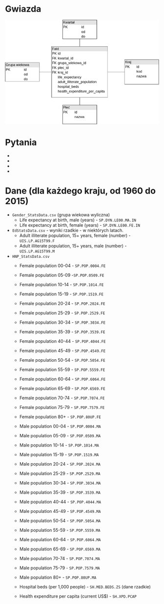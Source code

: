 # Gwiazda
![graf](graf.png)

# Pytania

*
*
*
*

# Dane (dla każdego kraju, od 1960 do 2015)
* `Gender_StatsData.csv` (grupa wiekowa wyliczna)
  * Life expectancy at birth, male (years) - `SP.DYN.LE00.MA.IN`
  * Life expectancy at birth, female (years) - `SP.DYN.LE00.FE.IN`
* `EdStatsData.csv` - wyniki rzadkie - w niektórych latach.
  * Adult illiterate population, 15+ years, female (number) - `UIS.LP.AG15T99.F`
  * Adult illiterate population, 15+ years, male (number)	- `UIS.LP.AG15T99.M`
* `HNP_StatsData.csv`
  * Female population 00-04 - `SP.POP.0004.FE`
  * Female population 05-09	-`SP.POP.0509.FE`
  * Female population 10-14	- `SP.POP.1014.FE`
  * Female population 15-19	- `SP.POP.1519.FE`
  * Female population 20-24	- `SP.POP.2024.FE`
  * Female population 25-29	- `SP.POP.2529.FE`
  * Female population 30-34	- `SP.POP.3034.FE`
  * Female population 35-39	- `SP.POP.3539.FE`
  * Female population 40-44	- `SP.POP.4044.FE`
  * Female population 45-49	- `SP.POP.4549.FE`
  * Female population 50-54	- `SP.POP.5054.FE`
  * Female population 55-59	- `SP.POP.5559.FE`
  * Female population 60-64	- `SP.POP.6064.FE`
  * Female population 65-69	- `SP.POP.6569.FE`
  * Female population 70-74	- `SP.POP.7074.FE`
  * Female population 75-79	- `SP.POP.7579.FE`
  * Female population 80+	- `SP.POP.80UP.FE`
  * Male population 00-04	- `SP.POP.0004.MA`
  * Male population 05-09	- `SP.POP.0509.MA`
  * Male population 10-14	- `SP.POP.1014.MA`
  * Male population 15-19	- `SP.POP.1519.MA`
  * Male population 20-24	- `SP.POP.2024.MA`
  * Male population 25-29	- `SP.POP.2529.MA`
  * Male population 30-34	- `SP.POP.3034.MA`
  * Male population 35-39	- `SP.POP.3539.MA`
  * Male population 40-44	- `SP.POP.4044.MA`
  * Male population 45-49	- `SP.POP.4549.MA`
  * Male population 50-54	- `SP.POP.5054.MA`
  * Male population 55-59	- `SP.POP.5559.MA`
  * Male population 60-64	- `SP.POP.6064.MA`
  * Male population 65-69	- `SP.POP.6569.MA`
  * Male population 70-74	- `SP.POP.7074.MA`
  * Male population 75-79	- `SP.POP.7579.MA`
  * Male population 80+	- `SP.POP.80UP.MA`
  
  * Hospital beds (per 1,000 people)	- `SH.MED.BEDS.ZS` (dane rzadkie)
  * Health expenditure per capita (current US$)	 - `SH.XPD.PCAP`

